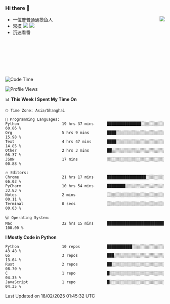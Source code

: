 ### Hi there 👋


<a href="https://github.com/yanlc39">
  <img align="right" src="https://github-readme-stats.vercel.app/api?username=yanlc39&show_icons=true&hide_border=true&icon_color=586069&title_color=a0a9af">
</a>

- 一位普普通通摸鱼人
- 常摸 ![](https://img.shields.io/badge/-Python-3e74a2?style=flat-square&logo=Python&logoColor=fff) ![](https://img.shields.io/badge/-C%2B%2B-brightgreen?style=flat-square)
- 沉迷看番



<br><br><br><br><br><br>


<!--START_SECTION:waka-->
![Code Time](http://img.shields.io/badge/Code%20Time-822%20hrs%2036%20mins-blue)

![Profile Views](http://img.shields.io/badge/Profile%20Views-0-blue)

📊 **This Week I Spent My Time On** 

```text
🕑︎ Time Zone: Asia/Shanghai

💬 Programming Languages: 
Python                   19 hrs 37 mins      ███████████████░░░░░░░░░░   60.86 % 
Org                      5 hrs 9 mins        ████░░░░░░░░░░░░░░░░░░░░░   15.98 % 
Text                     4 hrs 47 mins       ████░░░░░░░░░░░░░░░░░░░░░   14.85 % 
Other                    2 hrs 3 mins        ██░░░░░░░░░░░░░░░░░░░░░░░   06.37 % 
JSON                     17 mins             ░░░░░░░░░░░░░░░░░░░░░░░░░   00.88 % 

🔥 Editors: 
Chrome                   21 hrs 17 mins      █████████████████░░░░░░░░   66.03 % 
PyCharm                  10 hrs 54 mins      ████████░░░░░░░░░░░░░░░░░   33.83 % 
Notes                    2 mins              ░░░░░░░░░░░░░░░░░░░░░░░░░   00.11 % 
Terminal                 0 secs              ░░░░░░░░░░░░░░░░░░░░░░░░░   00.03 % 

💻 Operating System: 
Mac                      32 hrs 15 mins      █████████████████████████   100.00 % 
```

**I Mostly Code in Python** 

```text
Python                   10 repos            ███████████░░░░░░░░░░░░░░   43.48 % 
Go                       3 repos             ███░░░░░░░░░░░░░░░░░░░░░░   13.04 % 
Rust                     2 repos             ██░░░░░░░░░░░░░░░░░░░░░░░   08.70 % 
C                        1 repo              █░░░░░░░░░░░░░░░░░░░░░░░░   04.35 % 
JavaScript               1 repo              █░░░░░░░░░░░░░░░░░░░░░░░░   04.35 % 
```




 Last Updated on 18/02/2025 01:45:32 UTC
<!--END_SECTION:waka-->
